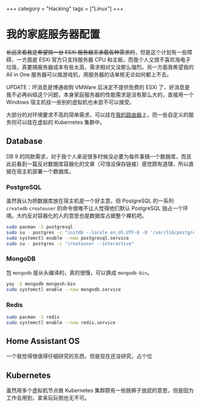 +++
category = "Hacking"
tags = ["Linux"]
+++
# 我的家庭服务器配置
~~长远来看我是希望搞一台 ESXi 服务器来承载各种需求的~~，但是这个计划有一些障碍，一方面是 ESXi 官方只支持服务器 CPU 和主板，而我个人又很不喜欢淘电子垃圾，真要搞服务器成本有些太高，需求相对又没那么强烈。另一方面我希望我的 All in One 服务器可以做游戏机，用服务器的话单核无论如何都上不去。

UPDATE：坏消息是博通收购 VMWare 后决定不提供免费的 ESXi 了，好消息是我不必再纠结这个问题，本身家庭服务器的性能需求是没有那么大的，直接用一个 Windows 宿主机挂一些别的虚拟机也未尝不可以接受。

大部分的对环境要求不高的简单需求，可以挂在[我的路由器](/post/router.md)上，而一些自定义的服务则可以挂在虚拟的 Kubernetes 集群中。

## Database
DB 9 的同款需求，对于我个人来说很多时候没必要为每件事搞一个数据库，而且此前看到一篇反对数据库容器化的文章（可惜没保存链接）感觉颇有道理，所以直接在宿主机部署一个数据库。

### PostgreSQL
虽然我认为把数据库放在宿主机是一个好主意，但 PostgreSQL 的一系列 `createdb` `createuser` 的命令很难不让人觉得他们默认 PostgreSQL 独占一个环境。大约反对容器化的人的意思也是数据库占据整个裸机吧。
```bash
sudo pacman -S postgresql
sudo su - postgres -c "initdb --locale en_US.UTF-8 -D '/var/lib/postgres/data'"
sudo systemctl enable --now postgresql.service
sudo su - postgres -c "createuser --interactive"
```

### MongoDB
包 `mongodb` 是从头编译的，真的很慢，可以换成 `mongodb-bin`。
```bash
yay -S mongodb mongosh-bin
sudo systemctl enable --now mongodb.service
```

### Redis
```bash
sudo pacman -S redis
sudo systemctl enable --now redis.service
```

## Home Assistant OS
一个我觉得很值得仔细研究的东西，但是现在还没研究，占个位

## Kubernetes
虽然用多个虚拟机节点做 Kubernetes 集群颇有一些脱裤子放屁的意思，但是因为工作会用到，拿来玩玩倒也无不可。